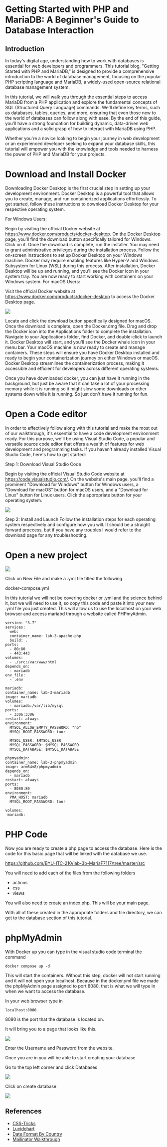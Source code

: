 # Getting Started with PHP and MariaDB: A Beginner's Guide to Database Interaction

## Introduction 

In today's digital age, understanding how to work with databases is essential for web developers and programmers. This tutorial blog, "Getting Started with PHP and MariaDB," is designed to provide a comprehensive introduction to the world of database management, focusing on the popular PHP scripting language and MariaDB, a widely-used open-source relational database management system.

In this tutorial, we will walk you through the essential steps to access MariaDB from a PHP application and explore the fundamental concepts of SQL (Structured Query Language) commands. We'll define key terms, such as databases, tables, queries, and more, ensuring that even those new to the world of databases can follow along with ease. By the end of this guide, you'll have a strong foundation for building dynamic, data-driven web applications and a solid grasp of how to interact with MariaDB using PHP.

Whether you're a novice looking to begin your journey in web development or an experienced developer seeking to expand your database skills, this tutorial will empower you with the knowledge and tools needed to harness the power of PHP and MariaDB for your projects.

# Download and Install Docker
Downloading Docker Desktop is the first crucial step in setting up your development environment. Docker Desktop is a powerful tool that allows you to create, manage, and run containerized applications effortlessly. To get started, follow these instructions to download Docker Desktop for your respective operating system.

For Windows Users:

Begin by visiting the official Docker website at https://www.docker.com/products/docker-desktop.
On the Docker Desktop page, you'll find the download button specifically tailored for Windows. Click on it.
Once the download is complete, run the installer. You may need to grant administrative privileges during the installation process.
Follow the on-screen instructions to set up Docker Desktop on your Windows machine. Docker may require enabling features like Hyper-V and Windows Subsystem for Linux (WSL) during this process.
After installation, Docker Desktop will be up and running, and you'll see the Docker icon in your system tray. You are now ready to start working with containers on your Windows system.
For macOS Users:

Visit the official Docker website at https://www.docker.com/products/docker-desktop to access the Docker Desktop page.

![](src/img2.png)

Locate and click the download button specifically designed for macOS.
Once the download is complete, open the Docker.dmg file.
Drag and drop the Docker icon into the Applications folder to complete the installation.
Navigate to your Applications folder, find Docker, and double-click to launch it.
Docker Desktop will start, and you'll see the Docker whale icon in your menu bar. Your macOS machine is now ready to create and manage containers.
These steps will ensure you have Docker Desktop installed and ready to begin your containerization journey on either Windows or macOS. Docker Desktop streamlines the containerization process, making it accessible and efficient for developers across different operating systems.

Once you have downloaded docker, you can just have it running in the background, but just be aware that it can take a lot of your processing memory while it is running so it might slow some downloads or other systems down while it is running. So just don't have it running for fun. 

# Open a Code editor
In order to effectively follow along with this tutorial and make the most out of our walkthrough, it's essential to have a code development environment ready. For this purpose, we'll be using Visual Studio Code, a popular and versatile source code editor that offers a wealth of features for web development and programming tasks. If you haven't already installed Visual Studio Code, here's how to get started:

Step 1: Download Visual Studio Code

Begin by visiting the official Visual Studio Code website at https://code.visualstudio.com/.
On the website's main page, you'll find a prominent "Download for Windows" button for Windows users, a "Download for macOS" button for macOS users, and a "Download for Linux" button for Linux users. Click the appropriate button for your operating system.

![](src/img3.png)

Step 2: Install and Launch
Follow the installation steps for each operating system respectively and configure how you will. It should be a straight forward proccess, but if you have any troubles I would refer to the download page for any troubleshooting. 

# Open a new project

![](/src/img1.png)


Click on New File and make a .yml file titled the following 

docker-compose.yml

In this tutorial we will not be covering docker or .yml and the science behind it, but we will need to use it, so copy this code and paste it into your new .yml file you just created. This will allow us to use the localhost on your web browser and access mariabd through a website called PHPmyAdmin. 





    version: "3.7"
    services:
      web:
      container_name: lab-3-apache-php
      build: .
    ports:
      - 80:80
      - 443:443
    volumes:
      - ./src:/var/www/html
    depends_on:
      - mariadb
    env_file: 
      - .env

    mariadb:
    container_name: lab-3-mariadb
    image: mariadb
    volumes:
      - mariadb:/var/lib/mysql
    ports:
      - 3306:3306
    restart: always
    environment:
      MYSQL_ALLOW_EMPTY_PASSWORD: "no"
      MYSQL_ROOT_PASSWORD: toor

      MYSQL_USER: $MYSQL_USER
      MYSQL_PASSWORD: $MYSQL_PASSWORD
      MYSQL_DATABASE: $MYSQL_DATABASE

    phpmyadmin:
    container_name: lab-3-phpmyadmin
    image: arm64v8/phpmyadmin
    depends_on:
      - mariadb
    restart: always
    ports:
      - 8080:80
    environment:
      PMA_HOST: mariadb
      MYSQL_ROOT_PASSWORD: toor

    volumes:
     mariadb:




# PHP Code 
 Now you are ready to create a php page to access the database. Here is the code for this basic page that will be linked with the database we use.

 https://github.com/BYU-ITC-210/lab-3b-MariaF7117/tree/master/src 

You will need to add each of the files from the following folders

- actions
- css
- views

You will also need to create an index.php. This will be your main page. 

With all of these created in the appropriate folders and file directory, we can get to the database section of this tutorial. 

# phpMyAdmin
With Docker up you can type in the visual studio code
terminal the command

    docker compose up -d
This will start the containers.
Without this step, docker will not start running and it will not open your localhost. Because in the docker.yml file we made the phpMyAdmin page assigned to port 8080, that is what we will type in when we want to access the database.

In your web browser type in

    localhost:8080

8080 is the port that the database is located on. 

It will bring you to a page that looks like this.

![](src/img4.png)

Enter the Username and Password from the website.

Once you are in you will be able to start creating your database. 

Go to the top left corner and click Databases

![](/src/img5.png)

Click on create database 

![](/src/img6.png)



## References

- [CSS-Tricks](https://css-tricks.com/dom/) 
- [Lucidchart](https://www.lucidchart.com/pages/uml-activity-diagram)  
- [Date Format By Country](https://en.wikipedia.org/wiki/Date_format_by_country)
- [Mailinator Walkthrough](https://jasonpearce.com/2014/08/21/create-your-own-personal-mailinator-alternate-domain/)